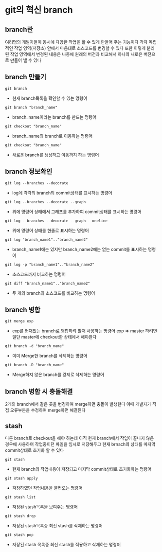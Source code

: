 # git의 혁신 branch

## branch란 
여러명의 개발자들이 동시에 다양한 작업을 할 수 있게 만들어 주는 기능이다
각자 독립적인 작업 영역(저장소) 안에서 마음대로 소스코드를 변경할 수 있다 
또한 이렇게 분리된 작업 영역에서 변경된 내용은 나중에 원래의 버전과 비교해서 하나의 새로은 버전으로 만들어 낼 수 있다

## branch 만들기

<code>git branch</code> 
* 현재 branch목록을 확인할 수 있는 명령어

<code>git branch "branch_name"</code>
* branch_name이라는 branch를 만드는 명령어

<code>git checkout "branch_name"</code>
* branch_name의 branch로 이동하는 명령어

<code>git checkout "branch_name"</code>
* 새로운 branch를 생성하고 이동까지 하는 명령어


## branch 정보확인

<code>git log --branches --decorate</code>
* log에 각각의 branch의 commit상태를 표시하는 명령어

<code>git log --branches --decorate --graph</code>
* 위에 명령어 상태에서 그래프를 추가하여 commit상태를 표시하는 명령어

<code>git log --branches --decorate --graph --oneline</code>
* 위에 명령어 상태를 한줄로 표시하는 명령어

<code>git log "branch_name1".."branch_name2"</code>
* branch_name1에는 있지만 branch_name2에는 없는 commit를 표시하는 명령어

<code>git log -p "branch_name1".."branch_name2"</code>
* 소스코드까지 비교하는 명령어

<code>git diff "branch_name1".."branch_name2"</code>
* 두 개의 branch의 소스코드를 비교하는 명령어

## branch 병합

<code>git merge exp</code>
* exp를 현재있는 branch로 병합하려 할때 사용하는 명령어
    exp => master 하려면 일단 master에 checkout한 상태에서 해야한다

<code>git branch -d "branch_name"</code>
* 이미 Merge한 branch를 삭제하는 명령어

<code>git branch -D "branch_name"</code>
* Merge하지 않은 branch를 강제로 삭제하는 명령어


## branch 병합 시 충돌해결

2개의 branch에서 같은 곳을 변경하여 merge하면 충돌이 발생한다 이때 개발자가 직접 오류부분을 수정하여 merge하면 해결된다

## stash
다른 branch로 checkout을 해야 하는데 아직 현재 branch에서 작입이 끝나지 않은 경우에 사용하여 작업중이던 파일을 임시로 저장해두고 현재 brnach의 상태를 마지막 commit상태로 초기화 할 수 있다

<code>git stash</code>
* 현재 branch의 작업내용이 저장되고 마지막 commit상태로 초기화하는 명령어

<code>git stash apply</code>
* 저장하였던 작업내용을 불러오는 명령어

<code>git stash list</code>
* 저장된 stash목록을 보여주는 명령어

<code>git stash drop</code>
* 저장된 stash목록중 최신 stash를 삭제하는 명령어

<code>git stash pop</code>
* 저장된 stash 목록중 최신 stash를 적용하고 삭제하는 명령어